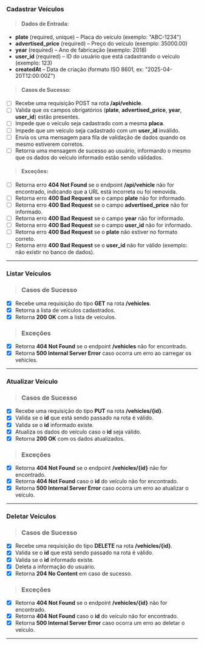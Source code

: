 ### Cadastrar Veículos

> #### Dados de Entrada:
* **plate** (required, unique) – Placa do veículo (exemplo: "ABC-1234")
* **advertised_price** (required) – Preço do veículo (exemplo: 35000.00)
* **year** (required) – Ano de fabricação (exemplo: 2018)
* **user_id** (required) – ID do usuário que está cadastrando o veículo (exemplo: 123)
* **createdAt** – Data de criação (formato ISO 8601, ex: "2025-04-20T12:00:00Z")

> #### Casos de Sucesso:
* [ ] Recebe uma requisição POST na rota **/api/vehicle**.
* [ ] Valida que os campos obrigatórios (**plate**, **advertised_price**, **year**, **user_id**) estão presentes.
* [ ] Impede que o veículo seja cadastrado com a mesma **placa**.
* [ ] Impede que um veículo seja cadastrado com um **user_id** inválido.
* [ ] Envia os uma mensagem para fila de validação de dados quando os mesmo estiverem corretos.
* [ ] Retorna uma mensagem de sucesso ao usuário, informando o mesmo que os dados do veículo informado estão sendo válidados.

> #### Exceções:
* [ ] Retorna erro **404 Not Found** se o endpoint **/api/vehicle** não for encontrado, indicando que a URL está incorreta ou foi removida.
* [ ] Retorna erro **400 Bad Request** se o campo **plate** não for informado.
* [ ] Retorna erro **400 Bad Request** se o campo **advertised_price** não for informado.
* [ ] Retorna erro **400 Bad Request** se o campo **year** não for informado.
* [ ] Retorna erro **400 Bad Request** se o campo **user_id** não for informado.
* [ ] Retorna erro **400 Bad Request** se o **plate** não estiver no formato correto.
* [ ] Retorna erro **400 Bad Request** se o **user_id** não for válido (exemplo: não existir no banco de dados).

---


### Listar Veículos

> ### Casos de Sucesso
* [X] Recebe uma requisição do tipo **GET** na rota **/vehicles**.
* [X] Retorna a lista de veículos cadastrados.
* [X] Retorna **200 OK** com a lista de veículos.

> ### Exceções
* [X] Retorna **404 Not Found** se o endpoint **/vehicles** não for encontrado.
* [X] Retorna **500 Internal Server Error** caso ocorra um erro ao carregar os vehicles.

---

### Atualizar Veículo

> ### Casos de Sucesso
* [X] Recebe uma requisição do tipo **PUT** na rota **/vehicles/{id}**.
* [X] Valida se o **id** que está sendo passado na rota é válido.
* [X] Valida se o **id** informado existe.
* [X] Atualiza os dados do veículo caso o **id** seja válido.
* [X] Retorna **200 OK** com os dados atualizados.

> ### Exceções
* [X] Retorna **404 Not Found** se o endpoint **/vehicles/{id}** não for encontrado.
* [X] Retorna **404 Not Found** caso o **id** do veículo não for encontrado.
* [X] Retorna **500 Internal Server Error** caso ocorra um erro ao atualizar o veículo.

---

### Deletar Veículos

> ### Casos de Sucesso
* [X] Recebe uma requisição do tipo **DELETE** na rota **/vehicles/{id}**.
* [X] Valida se o **id** que está sendo passado na rota é válido.
* [X] Valida se o **id** informado existe.
* [X] Deleta a informação do usuário.
* [X] Retorna **204 No Content** em caso de sucesso.

> ### Exceções
* [X] Retorna **404 Not Found** se o endpoint **/vehicles/{id}** não for encontrado.
* [X] Retorna **404 Not Found** caso o **id** do veículo não for encontrado.
* [X] Retorna **500 Internal Server Error** caso ocorra um erro ao deletar o veiculo.

---